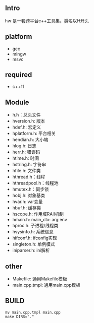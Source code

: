 ## Intro

hw 是一套跨平台c++工具集，类名以H开头

## platform

- gcc
- mingw
- msvc

## required

- c++11

## Module

- h.h：总头文件
- hversion.h: 版本
- hdef.h: 宏定义
- hplatform.h: 平台相关
- hendian.h: 大小端
- hlog.h: 日志
- herr.h: 错误码
- htime.h: 时间
- hstring.h: 字符串
- hfile.h: 文件类
- hthread.h：线程
- hthreadpool.h：线程池
- hmutex.h：同步锁
- hobj.h: 对象基类
- hvar.h: var变量
- hbuf.h: 缓存类
- hscope.h: 作用域RAII机制
- hmain.h: main_ctx: arg env
- hproc.h: 子进程/线程类
- hsysinfo.h: 系统信息
- hifconf.h: ifconfig实现
- singleton.h: 单例模式
- iniparser.h: ini解析

## other

- Makefile: 通用Makefile模板
- main.cpp.tmpl: 通用main.cpp模板

## BUILD

```
mv main.cpp.tmpl main.cpp
make DIRS="."
```
